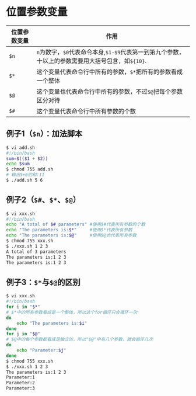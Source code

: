 # 位置参数变量



| 位置参数变量 | 作用                                                         |
| ------------ | ------------------------------------------------------------ |
| `$n`         | `n`为数字，`$0`代表命令本身,`$1-$9`代表第一到第九个参数，十以上的参数需要用大括号包含，如`${10}`. |
| `$*`         | 这个变量代表命令行中所有的参数，`$*`把所有的参数看成一个整体 |
| `$@`         | 这个变量也代表命令行中所有的参数，不过`$@`把每个参数区分对待 |
| `$#`         | 这个变量代表命令行中所有参数的个数                           |



## 例子1（`$n`）：加法脚本

```bash
$ vi add.sh
#!/bin/bash
sum=$(($1 + $2))
echo $sum
$ chmod 755 add.sh
# 输出5+6的和:11
$ ./add.sh 5 6
```



## 例子2（`$#`、`$*`、`$@`）

```bash
$ vi xxx.sh
#!/bin/bash
echo "A total of $# parameters"	#使用$#代表所有参数的个数
echo "The parameters is:$*"		#使用$*代表所有参数
echo "The parameters is:$@"		#使用$@也代表所有参数
$ chmod 755 xxx.sh
$ ./xxx.sh 1 2 3
A total of 3 parameters
The parameters is:1 2 3
The parameters is:1 2 3
```



## 例子3：`$*`与`$@`的区别

```bash
$ vi xxx.sh
#!/bin/bash
for i in "$*"
# $*中的所有参数看成是一个整体，所以这个for循环只会循环一次
do
	echo "The parameters is:$i"
done
for j in "$@"
# $@中的每个参数都看成是独立的，所以"$@"中有几个参数，就会循环几次
do
	echo "Parameter:$j"
done
$ chmod 755 xxx.sh
$ ./xxx.sh 1 2 3
The parameters is:1 2 3
Parameter:1
Parameter:2
Parameter:3
```
